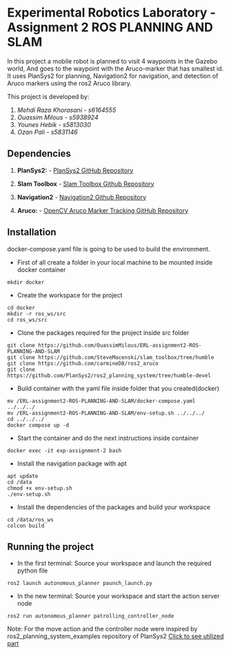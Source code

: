 # Experimental Robotics Laboratory - Assignment 2 ROS PLANNING AND SLAM

In this project a mobile robot is planned to visit 4 waypoints in the Gazebo world, And goes to the waypoint with the Aruco-marker that has smallest id. It uses PlanSys2 for planning, Navigation2 for navigation, and detection of Aruco markers using the ros2 Aruco library. 

This project is developed by:
1. *Mehdi Raza Khorasani - s6164555*
2. *Ouassim Milous - s5938924*
3. *Younes Hebik - s5813030*
4. *Ozan Pali - s5831146*

## Dependencies

1. **PlanSys2:**    - [PlanSys2 GitHub Repository](https://github.com/PlanSys2/ros2_planning_system/tree/humble-devel)

<!-- 1. **PlanSys2-Action Server:**    - [PlanSys2-Action Server GitHub Repository](https://github.com/PlanSys2/ros2_planning_system/tree/humble-devel) -->

2. **Slam Toolbox** - [Slam Toolbox Github Repository](https://github.com/SteveMacenski/slam_toolbox/tree/humble)

3. **Navigation2**  - [Navigation2 Github Repository](https://github.com/ros-navigation/navigation2/tree/humble)

4. **Aruco:**  - [OpenCV Aruco Marker Tracking GitHub Repository](https://github.com/carmineD8/ros2_aruco)

<!-- 4. **ROSbot:**   - [Rosbot GitHub Repository](https://github.com/husarion/rosbot_ros.git) (noetic)  -->

## Installation
docker-compose.yaml file is going to be used to build the environment. 


- First of all create a folder in your local machine to be mounted inside docker container
```
mkdir docker
```
- Create the workspace for the project 
```
cd docker
mkdir -r ros_ws/src
cd ros_ws/src
```
- Clone the packages required for the project inside src folder
```
git clone https://github.com/OuassimMilous/ERL-assignment2-ROS-PLANNING-AND-SLAM
git clone https://github.com/SteveMacenski/slam_toolbox/tree/humble
git clone https://github.com/carmineD8/ros2_aruco
git clone https://github.com/PlanSys2/ros2_planning_system/tree/humble-devel
```
<!-- Remove some folders to prevent conflicts  
```
rm -rf ros2_planning_system_examples/plansys2_patrol_navigation_example
``` -->

- Build container with the yaml file inside folder that you created(docker)
```
mv /ERL-assignment2-ROS-PLANNING-AND-SLAM/docker-compose.yaml ../../../
mv /ERL-assignment2-ROS-PLANNING-AND-SLAM/env-setup.sh ../../../
cd ../../../
docker compose up -d
```
- Start the container and do the next instructions inside container
```
docker exec -it exp-assignment-2 bash
```
- Install the navigation package with apt
```
apt update
cd /data
chmod +x env-setup.sh
./env-setup.sh
```

- Install the dependencies of the packages and build your workspace
```
cd /data/ros_ws
colcon build
```

## Running the project

- In the first terminal: Source your workspace and launch the required python file
```
ros2 launch autonomous_planner paunch_launch.py
```
- In the new terminal: Source your workspace and start the action server node
```
ros2 run autonomous_planner patrolling_controller_node 
```
Note: For the move action and the controller node were inspired by ros2_planning_system_examples repository of PlanSys2 [Click  to see utilized part](https://github.com/PlanSys2/ros2_planning_system_examples/tree/humble/plansys2_patrol_navigation_example/src)   

